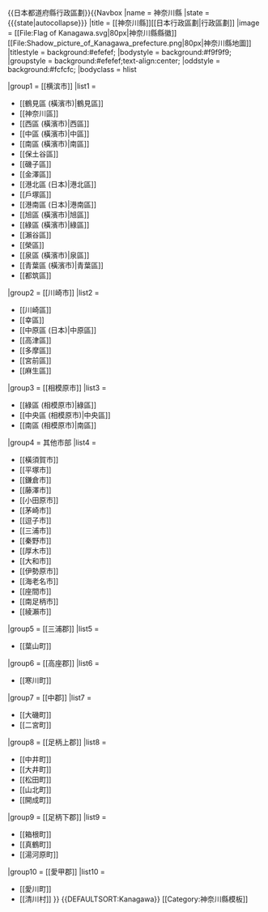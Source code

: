 <noinclude>{{日本都道府縣行政區劃}}</noinclude>{{Navbox
|name = 神奈川縣
|state = {{{state|autocollapse}}}
|title = [[神奈川縣]][[日本行政區劃|行政區劃]]
|image = [[File:Flag of Kanagawa.svg|80px|神奈川縣縣徽]]<br />[[File:Shadow_picture_of_Kanagawa_prefecture.png|80px|神奈川縣地圖]]
|titlestyle = background:#efefef;
|bodystyle = background:#f9f9f9;
|groupstyle = background:#efefef;text-align:center;
|oddstyle = background:#fcfcfc;
|bodyclass = hlist

|group1 = [[横滨市]]
|list1 =
* [[鶴見區 (橫濱市)|鶴見區]]
* [[神奈川區]]
* [[西區 (橫濱市)|西區]]
* [[中區 (橫濱市)|中區]]
* [[南區 (橫濱市)|南區]]
* [[保土谷區]]
* [[磯子區]]
* [[金澤區]]
* [[港北區 (日本)|港北區]]
* [[戶塚區]]
* [[港南區 (日本)|港南區]]
* [[旭區 (橫濱市)|旭區]]
* [[綠區 (橫濱市)|綠區]]
* [[瀨谷區]]
* [[榮區]]
* [[泉區 (橫濱市)|泉區]]
* [[青葉區 (橫濱市)|青葉區]]
* [[都筑區]]

|group2 = [[川崎市]]
|list2 =
* [[川崎區]]
* [[幸區]]
* [[中原區 (日本)|中原區]]
* [[高津區]]
* [[多摩區]]
* [[宮前區]]
* [[麻生區]]

|group3 = [[相模原市]]
|list3 =
* [[綠區 (相模原市)|綠區]]
* [[中央區 (相模原市)|中央區]]
* [[南區 (相模原市)|南區]]

|group4 = 其他市部
|list4 =
* [[橫須賀市]]
* [[平塚市]]
* [[鎌倉市]]
* [[藤澤市]]
* [[小田原市]]
* [[茅崎市]]
* [[逗子市]]
* [[三浦市]]
* [[秦野市]]
* [[厚木市]]
* [[大和市]]
* [[伊勢原市]]
* [[海老名市]]
* [[座間市]]
* [[南足柄市]]
* [[綾瀨市]]

|group5 = [[三浦郡]]
|list5 =
* [[葉山町]]

|group6 = [[高座郡]]
|list6 =
* [[寒川町]]

|group7 = [[中郡]]
|list7 =
* [[大磯町]]
* [[二宮町]]

|group8 = [[足柄上郡]]
|list8 =
* [[中井町]]
* [[大井町]]
* [[松田町]]
* [[山北町]]
* [[開成町]]

|group9 = [[足柄下郡]]
|list9 =
* [[箱根町]]
* [[真鶴町]]
* [[湯河原町]]

|group10 = [[愛甲郡]]
|list10 =
* [[愛川町]]
* [[清川村]]
}}<noinclude>
{{DEFAULTSORT:Kanagawa}}
[[Category:神奈川縣模板]]
</noinclude>
